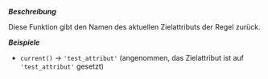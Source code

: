 ***Beschreibung***

Diese Funktion gibt den Namen des aktuellen Zielattributs der Regel zurück.

***Beispiele***
- `current()` &#8594; `'test_attribut'` (angenommen, das Zielattribut ist auf `'test_attribut'` gesetzt)
